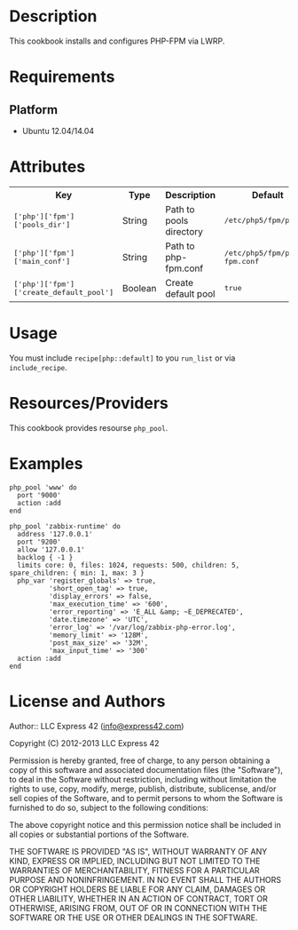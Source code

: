 Description
============

This cookbook installs and configures PHP-FPM via LWRP.

Requirements
============

Platform
--------

* Ubuntu 12.04/14.04

Attributes
==========

<table>
  <tr>
    <th>Key</th>
    <th>Type</th>
    <th>Description</th>
    <th>Default</th>
  </tr>
  <tr>
    <td><tt>['php']['fpm']['pools_dir']</tt></td>
    <td>String</td>
    <td>Path to pools directory</td>
    <td><tt>/etc/php5/fpm/pool.d</tt></td>
  </tr>
  <tr>
    <td><tt>['php']['fpm']['main_conf']</tt></td>
    <td>String</td>
    <td>Path to php-fpm.conf</td>
    <td><tt>/etc/php5/fpm/php-fpm.conf</tt></td>
  </tr>
  <tr>
    <td><tt>['php']['fpm']['create_default_pool']</tt></td>
    <td>Boolean</td>
    <td>Create default pool</td>
    <td><tt>true</tt></td>
  </tr>
</table>

Usage
=====

You must include `recipe[php::default]` to you `run_list` or via `include_recipe`.

Resources/Providers
===================

This cookbook provides resourse `php_pool`.

Examples
========
```
php_pool 'www' do
  port '9000'
  action :add
end
```

```
php_pool 'zabbix-runtime' do
  address '127.0.0.1'
  port '9200'
  allow '127.0.0.1'
  backlog { -1 }
  limits core: 0, files: 1024, requests: 500, children: 5, spare_children: { min: 1, max: 3 }
  php_var 'register_globals' => true,
          'short_open_tag' => true,
          'display_errors' => false,
          'max_execution_time' => '600',
          'error_reporting' => 'E_ALL &amp; ~E_DEPRECATED',
          'date.timezone' => 'UTC',
          'error_log' => '/var/log/zabbix-php-error.log',
          'memory_limit' => '128M',
          'post_max_size' => '32M',
          'max_input_time' => '300'
  action :add
end
```

License and Authors
===================
Author:: LLC Express 42 (<info@express42.com>)

Copyright (C) 2012-2013 LLC Express 42

Permission is hereby granted, free of charge, to any person obtaining a copy of
this software and associated documentation files (the "Software"), to deal in
the Software without restriction, including without limitation the rights to
use, copy, modify, merge, publish, distribute, sublicense, and/or sell copies
of the Software, and to permit persons to whom the Software is furnished to do
so, subject to the following conditions:

The above copyright notice and this permission notice shall be included in all
copies or substantial portions of the Software.

THE SOFTWARE IS PROVIDED "AS IS", WITHOUT WARRANTY OF ANY KIND, EXPRESS OR IMPLIED, INCLUDING BUT NOT LIMITED TO THE WARRANTIES OF MERCHANTABILITY, FITNESS FOR A PARTICULAR PURPOSE AND NONINFRINGEMENT. IN NO EVENT SHALL THE AUTHORS OR COPYRIGHT HOLDERS BE LIABLE FOR ANY CLAIM, DAMAGES OR OTHER LIABILITY, WHETHER IN AN ACTION OF CONTRACT, TORT OR OTHERWISE, ARISING FROM, OUT OF OR IN CONNECTION WITH THE SOFTWARE OR THE USE OR OTHER DEALINGS IN THE SOFTWARE.
